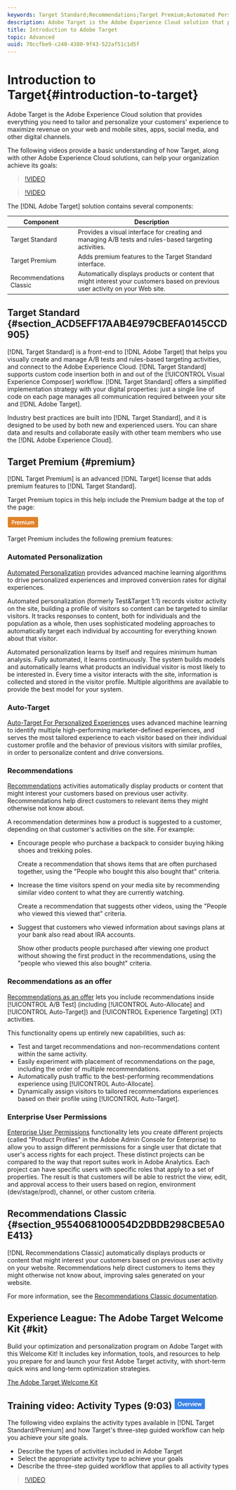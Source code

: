 ```yaml
---
keywords: Target Standard;Recommendations;Target Premium;Automated Personalization;auto-target;auto target;permissions;what is adobe target;
description: Adobe Target is the Adobe Experience Cloud solution that provides everything you need to tailor and personalize your customers' experience to maximize revenue on your web and mobile sites, apps, social media, and other digital channels.
title: Introduction to Adobe Target
topic: Advanced
uuid: 70ccfbe9-c240-4380-9f43-522af51c1d5f
---
```


# Introduction to Target{#introduction-to-target}

Adobe Target is the Adobe Experience Cloud solution that provides everything you need to tailor and personalize your customers' experience to maximize revenue on your web and mobile sites, apps, social media, and other digital channels.

The following videos provide a basic understanding of how Target, along with other Adobe Experience Cloud solutions, can help your organization achieve its goals:

>[!VIDEO](https://www.youtube.com/watch?v=O7fFTcV7toI)

>[!VIDEO](https://www.youtube.com/watch?v=qsgXjHdtgYE)

The [!DNL Adobe Target] solution contains several components: 

| Component | Description |
|--- |--- |
|Target Standard|Provides a visual interface for creating and managing A/B tests and rules-based targeting activities.|
|Target Premium|Adds premium features to the Target Standard interface.|
|Recommendations Classic|Automatically displays products or content that might interest your customers based on previous user activity on your Web site.|

## Target Standard {#section_ACD5EFF17AAB4E979CBEFA0145CCD905}

[!DNL Target Standard] is a front-end to [!DNL Adobe Target] that helps you visually create and manage A/B tests and rules-based targeting activities, and connect to the Adobe Experience Cloud. [!DNL Target Standard] supports custom code insertion both in and out of the [!UICONTROL Visual Experience Composer] workflow. [!DNL Target Standard] offers a simplified implementation strategy with your digital properties: just a single line of code on each page manages all communication required between your site and [!DNL Adobe Target].

Industry best practices are built into [!DNL Target Standard], and it is designed to be used by both new and experienced users. You can share data and results and collaborate easily with other team members who use the [!DNL Adobe Experience Cloud].

## Target Premium {#premium}

[!DNL Target Premium] is an advanced [!DNL Target] license that adds premium features to [!DNL Target Standard].

Target Premium topics in this help include the Premium badge at the top of the page:

![Premium badge](/help/assets/premium.png) 

Target Premium includes the following premium features: 

### Automated Personalization

[Automated Personalization](../c-activities/t-automated-personalization/automated-personalization.md#task_8AAF837796D74CF893CA2F88BA1491C9) provides advanced machine learning algorithms to drive personalized experiences and improved conversion rates for digital experiences.

Automated personalization (formerly Test&Target 1:1) records visitor activity on the site, building a profile of visitors so content can be targeted to similar visitors. It tracks responses to content, both for individuals and the population as a whole, then uses sophisticated modeling approaches to automatically target each individual by accounting for everything known about that visitor.

Automated personalization learns by itself and requires minimum human analysis. Fully automated, it learns continuously. The system builds models and automatically learns what products an individual visitor is most likely to be interested in. Every time a visitor interacts with the site, information is collected and stored in the visitor profile. Multiple algorithms are available to provide the best model for your system.

### Auto-Target

[Auto-Target For Personalized Experiences](../c-activities/auto-target-to-optimize.md#concept_67779E5B7F67427A97D7EA2A6FB919B3) uses advanced machine learning to identify multiple high-performing marketer-defined experiences, and serves the most tailored experience to each visitor based on their individual customer profile and the behavior of previous visitors with similar profiles, in order to personalize content and drive conversions.

### Recommendations 

[Recommendations](../c-recommendations/recommendations.md#concept_7556C8A4543942F2A77B13A29339C0C0) activities automatically display products or content that might interest your customers based on previous user activity. Recommendations help direct customers to relevant items they might otherwise not know about.

A recommendation determines how a product is suggested to a customer, depending on that customer's activities on the site. For example:

* Encourage people who purchase a backpack to consider buying hiking shoes and trekking poles.

  Create a recommendation that shows items that are often purchased together, using the "People who bought this also bought that" criteria.

* Increase the time visitors spend on your media site by recommending similar video content to what they are currently watching.

  Create a recommendation that suggests other videos, using the "People who viewed this viewed that" criteria.

* Suggest that customers who viewed information about savings plans at your bank also read about IRA accounts.

  Show other products people purchased after viewing one product without showing the first product in the recommendations, using the "people who viewed this also bought" criteria.

### Recommendations as an offer

[Recommendations as an offer](/help/c-recommendations/recommendations-as-an-offer.md) lets you include recommendations inside [!UICONTROL A/B Test] (including [!UICONTROL Auto-Allocate] and [!UICONTROL Auto-Target]) and [!UICONTROL Experience Targeting] (XT) activities. 

This functionality opens up entirely new capabilities, such as:

* Test and target recommendations and non-recommendations content within the same activity.
* Easily experiment with placement of recommendations on the page, including the order of multiple recommendations.
* Automatically push traffic to the best-performing recommendations experience using [!UICONTROL Auto-Allocate].
* Dynamically assign visitors to tailored recommendations experiences based on their profile using [!UICONTROL Auto-Target].

### Enterprise User Permissions

[Enterprise User Permissions](../administrating-target/c-user-management/property-channel/property-channel.md#concept_E396B16FA2024ADBA27BC056138F9838) functionality lets you create different projects (called "Product Profiles" in the Adobe Admin Console for Enterprise) to allow you to assign different permissions for a single user that dictate that user's access rights for each project. These distinct projects can be compared to the way that report suites work in Adobe Analytics. Each project can have specific users with specific roles that apply to a set of properties. The result is that customers will be able to restrict the view, edit, and approval access to their users based on region, environment (dev/stage/prod), channel, or other custom criteria.

## Recommendations Classic {#section_9554068100054D2DBDB298CBE5A0E413}

[!DNL Recommendations Classic] automatically displays products or content that might interest your customers based on previous user activity on your website. Recommendations help direct customers to items they might otherwise not know about, improving sales generated on your website.

For more information, see the [Recommendations Classic documentation](../assets/adobe-recommendations-classic.pdf).

## Experience League: The Adobe Target Welcome Kit {#kit}

Build your optimization and personalization program on Adobe Target with this Welcome Kit! It includes key information, tools, and resources to help you prepare for and launch your first Adobe Target activity, with short-term quick wins and long-term optimization strategies.

[The Adobe Target Welcome Kit](https://expleague.azureedge.net/pdf/Adobe-Target-Welcome-Kit.pdf)

## Training video: Activity Types (9:03) ![Overview badge](/help/assets/overview.png) 

The following video explains the activity types available in [!DNL Target Standard/Premium] and how Target's three-step guided workflow can help you achieve your site goals.

* Describe the types of activities included in Adobe Target 
* Select the appropriate activity type to achieve your goals 
* Describe the three-step guided workflow that applies to all activity types

>[!VIDEO](https://video.tv.adobe.com/v/17386)

